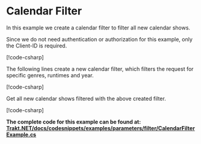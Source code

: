 # Calendar Filter

In this example we create a calendar filter to filter all new calendar shows.

Since we do not need authentication or authorization for this example, only the Client-ID is required.

[!code-csharp[](../../../codesnippets/examples/parameters/filter/CalendarFilterExample.cs#L16-L19)]

The following lines create a new calendar filter, which filters the request for specific genres, runtimes and year.

[!code-csharp[](../../../codesnippets/examples/parameters/filter/CalendarFilterExample.cs#L21-L33)]

Get all new calendar shows filtered with the above created filter.

[!code-csharp[](../../../codesnippets/examples/parameters/filter/CalendarFilterExample.cs#L37-L47)]

__The complete code for this example can be found at: [Trakt.NET/docs/codesnippets/examples/parameters/filter/CalendarFilterExample.cs](https://github.com/henrikfroehling/Trakt.NET/tree/v1.4.0/docs/codesnippets/examples/parameters/filter/CalendarFilterExample.cs)__
